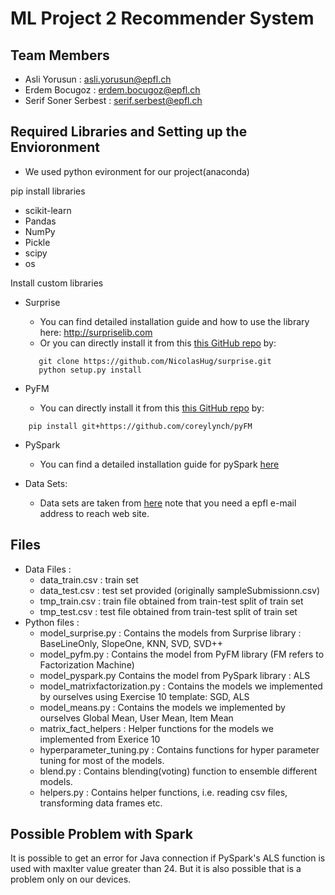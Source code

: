 # ML Project 2 Recommender System

## Team Members

* Asli Yorusun : asli.yorusun@epfl.ch
* Erdem Bocugoz : erdem.bocugoz@epfl.ch
* Serif Soner Serbest : serif.serbest@epfl.ch


## Required Libraries and Setting up the Envioronment 

* We used python evironment for our project(anaconda)

pip install libraries
* scikit-learn
* Pandas
* NumPy
* Pickle
* scipy
* os

Install custom libraries
* Surprise
  * You can find detailed installation guide and how to use the library here: http://surpriselib.com
  * Or you can directly install it from this [this GitHub repo](https://github.com/NicolasHug/Surprise) by:
  ```
     git clone https://github.com/NicolasHug/surprise.git
     python setup.py install
  ```

* PyFM
  * You can directly install it from this [this GitHub repo](https://github.com/coreylynch/pyFM) by:
 ```
     pip install git+https://github.com/coreylynch/pyFM
  ```
  
* PySpark
  * You can find a detailed installation guide for pySpark [here](https://medium.com/tinghaochen/how-to-install-pyspark-locally-94501eefe421)

* Data Sets:
  * Data sets are taken from [here](https://www.crowdai.org/challenges/epfl-ml-recommender-system/dataset_files)
  note that you need a epfl e-mail address to reach web site.
  
## Files

* Data Files : 
  * data_train.csv : train set
  * data_test.csv : test set provided (originally sampleSubmissionn.csv)
  * tmp_train.csv : train file obtained from train-test split of train set
  * tmp_test.csv : test file obtained from train-test split of train set
* Python files :
  * model_surprise.py : Contains the models from Surprise library : BaseLineOnly, SlopeOne, KNN, SVD, SVD++
  * model_pyfm.py : Contains the model from PyFM library (FM refers to Factorization Machine)
  * model_pyspark.py Contains the model from PySpark library : ALS
  * model_matrixfactorization.py : Contains the models we implemented by ourselves using Exercise 10 template: SGD, ALS
  * model_means.py : Contains the models we implemented by ourselves  Global Mean, User Mean, Item Mean
  * matrix_fact_helpers : Helper functions for the models we implemented from Exerice 10 
  * hyperparameter_tuning.py : Contains functions for hyper parameter tuning for most of the models.
  * blend.py : Contains blending(voting) function to ensemble different models.
  * helpers.py : Contains helper functions, i.e. reading csv files, transforming data frames etc.
  
## Possible Problem with Spark

It is possible to get an error for Java connection if PySpark's ALS function is used with maxIter value greater than 24. But it is also possible that is a problem only on our devices. 
  










